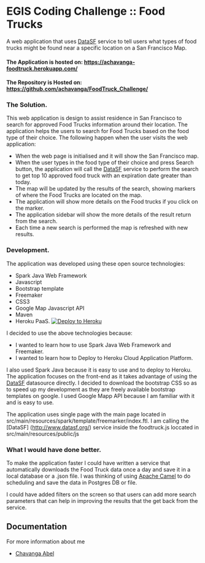 # EGIS Coding Challenge :: Food Trucks

A web application that uses [DataSF](http://www.datasf.org/) service to tell users what types of food trucks might be found near a specific location on a San Francisco Map.

#### The Application is hosted on: https://achavanga-foodtruck.herokuapp.com/

#### The Repository is Hosted on: https://github.com/achavanga/FoodTruck_Challenge/

### The Solution.

This web application is design to assist residence in San Francisco to search for approved Food Trucks information around their location. The application helps the users to search for Food Trucks based on the food type of their choice. The following happen when the user visits the web application:

- When the web page is initialised and it will show the San Francisco map.
- When the user types in the food type of their choice and press Search button, the application will call the [DataSF](http://www.datasf.org/) service to perform the search to get top 10 approved food truck with an expiration date greater than today.
- The map will be updated by the results of the search, showing markers of where the Food Trucks are located on the map.
- The application will show more details on the Food trucks if you click on the marker.
- The application sidebar will show the more details of the result return from the search.
- Each time a new search is performed the map is refreshed with new results.


### Development.

The application was developed using these open source technologies:
- Spark Java Web Framework
- Javascript
- Bootstrap template
- Freemaker
- CSS3
- Google Map Javascript API
- Maven
- Heroku PaaS. [![Deploy to Heroku](https://www.herokucdn.com/deploy/button.png)](https://heroku.com/deploy)

I decided to use the above technologies because:
- I wanted to learn how to use Spark Java Web Framework and Freemaker.
- I wanted to learn how to Deploy to Heroku Cloud Application Platform.
  
I also used Spark Java because it is easy to use and to deploy to Heroku. The application focuses on the front-end as it takes advantage of using the [DataSF](http://www.datasf.org/) datasource directly. 
I decided to download the bootstrap CSS so as to speed up my development as they are freely available bootstrap templates on google. I used Google Mapp API because I am familiar with it and is easy to use.

The application uses single page with the main page located in src/main/resources/spark/template/freemarker/index.ftl. I am calling the [DataSF] (http://www.datasf.org/) service inside the foodtruck.js loccated in src/main/resources/public/js

### What I would have done better.

To make the application faster I could have written a service that automatically downloads the Food Truck data once a day and save it in a local database or a .json file. I was thinking of using [Apache Camel](http://camel.apache.org/) to do scheduling and save the data in Postgres DB or file.

I could have added filters on the screen so that users can add more search parameters that can help in improving the results that the get back from the service.

## Documentation

For more information about me

- [Chavanga Abel](https://www.linkedin.com/in/achavanga/)
